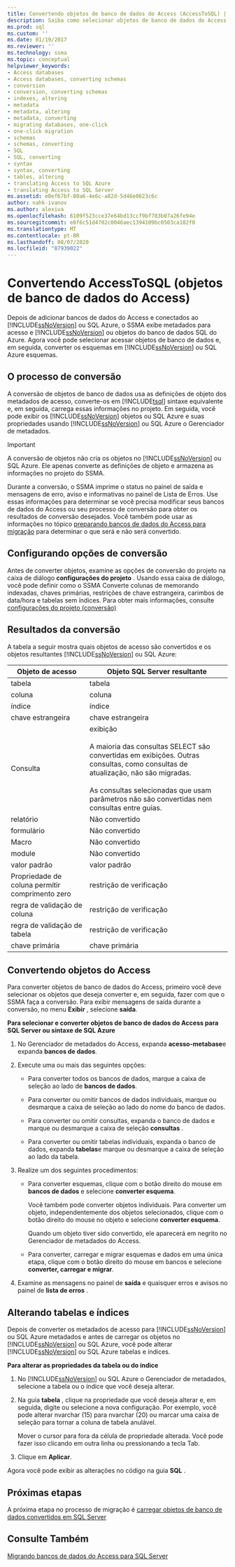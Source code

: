 ```yaml
---
title: Convertendo objetos de banco de dados do Access (AccessToSQL) | Microsoft Docs
description: Saiba como selecionar objetos de banco de dados do Access depois de se conectar a SQL Server/banco de dados SQL do Azure e, em seguida, converter os esquemas em esquemas de banco de dados SQL Server/SQL.
ms.prod: sql
ms.custom: ''
ms.date: 01/19/2017
ms.reviewer: ''
ms.technology: ssma
ms.topic: conceptual
helpviewer_keywords:
- Access databases
- Access databases, converting schemas
- conversion
- conversion, converting schemas
- indexes, altering
- metadata
- metadata, altering
- metadata, converting
- migrating databases, one-click
- one-click migration
- schemas
- schemas, converting
- SQL
- SQL, converting
- syntax
- syntax, converting
- tables, altering
- translating Access to SQL Azure
- translating Access to SQL Server
ms.assetid: e0ef67bf-80a6-4e6c-a82d-5d46e0623c6c
author: nahk-ivanov
ms.author: alexiva
ms.openlocfilehash: 6109f523cce37e64bd13ccf9bf783b07a26fe94e
ms.sourcegitcommit: e8f6c51d4702c0046aec1394109bc0503ca182f0
ms.translationtype: MT
ms.contentlocale: pt-BR
ms.lasthandoff: 08/07/2020
ms.locfileid: "87939022"
---
```

# <a name="converting-access-database-objects-accesstosql"></a>Convertendo AccessToSQL (objetos de banco de dados do Access)
Depois de adicionar bancos de dados do Access e conectados ao [!INCLUDE[ssNoVersion](../../includes/ssnoversion-md.md)] ou SQL Azure, o SSMA exibe metadados para acesso e [!INCLUDE[ssNoVersion](../../includes/ssnoversion-md.md)] ou objetos do banco de dados SQL do Azure. Agora você pode selecionar acessar objetos de banco de dados e, em seguida, converter os esquemas em [!INCLUDE[ssNoVersion](../../includes/ssnoversion-md.md)] ou SQL Azure esquemas.  
  
## <a name="the-conversion-process"></a>O processo de conversão  
A conversão de objetos de banco de dados usa as definições de objeto dos metadados de acesso, converte-os em [!INCLUDE[tsql](../../includes/tsql-md.md)] sintaxe equivalente e, em seguida, carrega essas informações no projeto. Em seguida, você pode exibir os [!INCLUDE[ssNoVersion](../../includes/ssnoversion-md.md)] objetos ou SQL Azure e suas propriedades usando [!INCLUDE[ssNoVersion](../../includes/ssnoversion-md.md)] ou SQL Azure o Gerenciador de metadados.  
  
> [!IMPORTANT]  
> A conversão de objetos não cria os objetos no [!INCLUDE[ssNoVersion](../../includes/ssnoversion-md.md)] ou SQL Azure. Ele apenas converte as definições de objeto e armazena as informações no projeto do SSMA.  
  
Durante a conversão, o SSMA imprime o status no painel de saída e mensagens de erro, aviso e informativas no painel de Lista de Erros. Use essas informações para determinar se você precisa modificar seus bancos de dados do Access ou seu processo de conversão para obter os resultados de conversão desejados. Você também pode usar as informações no tópico [preparando bancos de dados do Access para migração](preparing-access-databases-for-migration-accesstosql.md) para determinar o que será e não será convertido.  
  
## <a name="setting-conversion-options"></a>Configurando opções de conversão  
Antes de converter objetos, examine as opções de conversão do projeto na caixa de diálogo **configurações do projeto** . Usando essa caixa de diálogo, você pode definir como o SSMA Converte colunas de memorando indexadas, chaves primárias, restrições de chave estrangeira, carimbos de data/hora e tabelas sem índices. Para obter mais informações, consulte [configurações do projeto (conversão)](https://msdn.microsoft.com/bcebc635-c638-4ddb-924c-b9ccfef86388)  
  
## <a name="conversion-results"></a>Resultados da conversão  
A tabela a seguir mostra quais objetos de acesso são convertidos e os objetos resultantes [!INCLUDE[ssNoVersion](../../includes/ssnoversion-md.md)] ou SQL Azure:  
  
|Objeto de acesso|Objeto SQL Server resultante|  
|-----------------|-------------------------------|  
|tabela|tabela|  
|coluna|coluna|  
|índice|índice|  
|chave estrangeira|chave estrangeira|  
|Consulta|exibição<br /><br />A maioria das consultas SELECT são convertidas em exibições. Outras consultas, como consultas de atualização, não são migradas.<br /><br />As consultas selecionadas que usam parâmetros não são convertidas nem consultas entre guias.|  
|relatório|Não convertido|  
|formulário|Não convertido|  
|Macro |Não convertido|  
|module|Não convertido|  
|valor padrão|valor padrão|  
|Propriedade de coluna permitir comprimento zero|restrição de verificação|  
|regra de validação de coluna|restrição de verificação|  
|regra de validação de tabela|restrição de verificação|  
|chave primária|chave primária|  
  
## <a name="converting-access-objects"></a>Convertendo objetos do Access  
Para converter objetos de banco de dados do Access, primeiro você deve selecionar os objetos que deseja converter e, em seguida, fazer com que o SSMA faça a conversão. Para exibir mensagens de saída durante a conversão, no menu **Exibir** , selecione **saída**.  
  
**Para selecionar e converter objetos de banco de dados do Access para SQL Server ou sintaxe de SQL Azure**  
  
1.  No Gerenciador de metadados do Access, expanda **acesso-metabase**e expanda **bancos de dados**.  
  
2.  Execute uma ou mais das seguintes opções:  
  
    -   Para converter todos os bancos de dados, marque a caixa de seleção ao lado de **bancos de dados**.  
  
    -   Para converter ou omitir bancos de dados individuais, marque ou desmarque a caixa de seleção ao lado do nome do banco de dados.  
  
    -   Para converter ou omitir consultas, expanda o banco de dados e marque ou desmarque a caixa de seleção **consultas** .  
  
    -   Para converter ou omitir tabelas individuais, expanda o banco de dados, expanda **tabelas**e marque ou desmarque a caixa de seleção ao lado da tabela.  
  
3.  Realize um dos seguintes procedimentos:  
  
    -   Para converter esquemas, clique com o botão direito do mouse em **bancos de dados** e selecione **converter esquema**.  
  
        Você também pode converter objetos individuais. Para converter um objeto, independentemente dos objetos selecionados, clique com o botão direito do mouse no objeto e selecione **converter esquema**.  
  
        Quando um objeto tiver sido convertido, ele aparecerá em negrito no Gerenciador de metadados do Access.  
  
    -   Para converter, carregar e migrar esquemas e dados em uma única etapa, clique com o botão direito do mouse em bancos e selecione **converter, carregar e migrar**.  
  
4.  Examine as mensagens no painel de **saída** e quaisquer erros e avisos no painel de **lista de erros** .  
  
## <a name="altering-tables-and-indexes"></a>Alterando tabelas e índices  
Depois de converter os metadados de acesso para [!INCLUDE[ssNoVersion](../../includes/ssnoversion-md.md)] ou SQL Azure metadados e antes de carregar os objetos no [!INCLUDE[ssNoVersion](../../includes/ssnoversion-md.md)] ou SQL Azure, você pode alterar [!INCLUDE[ssNoVersion](../../includes/ssnoversion-md.md)] ou SQL Azure tabelas e índices.  
  
**Para alterar as propriedades da tabela ou do índice**  
  
1.  No [!INCLUDE[ssNoVersion](../../includes/ssnoversion-md.md)] ou SQL Azure o Gerenciador de metadados, selecione a tabela ou o índice que você deseja alterar.  
  
2.  Na guia **tabela** , clique na propriedade que você deseja alterar e, em seguida, digite ou selecione a nova configuração. Por exemplo, você pode alterar nvarchar (15) para nvarchar (20) ou marcar uma caixa de seleção para tornar a coluna de tabela anulável.  
  
    Mover o cursor para fora da célula de propriedade alterada. Você pode fazer isso clicando em outra linha ou pressionando a tecla Tab.  
  
3.  Clique em **Aplicar**.  
  
Agora você pode exibir as alterações no código na guia **SQL** .  
  
## <a name="next-steps"></a>Próximas etapas  
A próxima etapa no processo de migração é [carregar objetos de banco de dados convertidos em SQL Server](loading-converted-database-objects-into-sql-server-accesstosql.md)  
  
## <a name="see-also"></a>Consulte Também  
[Migrando bancos de dados do Access para SQL Server](migrating-access-databases-to-sql-server-azure-sql-db-accesstosql.md)  
  

